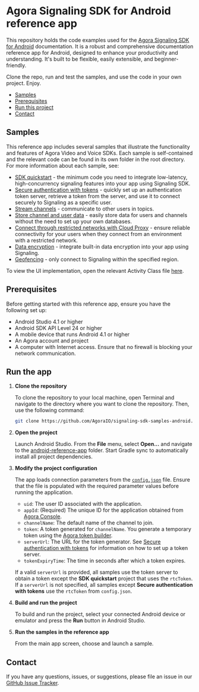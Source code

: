 # Agora Signaling SDK for Android reference app

This repository holds the code examples used for the [Agora Signaling SDK for Android](https://docs-beta.agora.io/en/signaling/overview/product-overview?platform=android) documentation. It is a robust and comprehensive documentation reference app for Android, designed to enhance your productivity and understanding. It's built to be flexible, easily extensible, and beginner-friendly.

Clone the repo, run and test the samples, and use the code in your own project. Enjoy.

- [Samples](#samples-)
- [Prerequisites](#prerequisites)
- [Run this project](#run-this-project)
- [Contact](#contact)

## Samples

This reference app includes several samples that illustrate the functionality and features of Agora Video and Voice SDKs. Each sample is self-contained and the relevant code can be found in its own folder in the root directory. For more information about each sample, see:

- [SDK quickstart](./src/sdk_quickstart/) - the minimum code you need to integrate low-latency, high-concurrency
  signaling features into your app using Signaling SDK.
- [Secure authentication with tokens](./src/authentication_workflow/) - quickly set up an authentication token server, retrieve a token from the server, and use it to connect securely to Signaling as a specific user.
- [Stream channels](./src/stream_channel/) - communicate to other users in topics.
- [Store channel and user data](./src/storage) - easily store data for users and channels without the need to
  set up your own databases. 
- [Connect through restricted networks with Cloud Proxy](./src/cloud_proxy/) - ensure reliable connectivity for your users when they connect from an
  environment with a restricted network.
- [Data encryption](./src/data_encryption) - integrate built-in data encryption into your app using Signaling.
- [Geofencing](./src/geofencing) - only connect to Signaling within the specified region.

To view the UI implementation, open the relevant Activity Class file [here](android-reference-app/app/src/main/java/io/agora/android_reference_app).


## Prerequisites

Before getting started with this reference app, ensure you have the following set up:

- Android Studio 4.1 or higher
- Android SDK API Level 24 or higher
- A mobile device that runs Android 4.1 or higher
- An Agora account and project
- A computer with Internet access. Ensure that no firewall is blocking your network communication.

## Run the app

1. **Clone the repository**

    To clone the repository to your local machine, open Terminal and navigate to the directory where you want to clone the repository. Then, use the following command:

    ```sh
    git clone https://github.com/AgoraIO/signaling-sdk-samples-android.git
    ```

1. **Open the project**

    Launch Android Studio. From the **File** menu, select **Open...** and navigate to the [android-reference-app](android-reference-app) folder. Start Gradle sync to automatically install all project dependencies.

1. **Modify the project configuration**

   The app loads connection parameters from the [`config.json`](./agora-manager/src/main/res/raw/config.json) file. Ensure that the file is populated with the required parameter values before running the application.

    - `uid`: The user ID associated with the application.
    - `appId`: (Required) The unique ID for the application obtained from [Agora Console](https://console.agora.io). 
    - `channelName`: The default name of the channel to join.
    - `token`: A token generated for `channelName`. You generate a temporary token using the [Agora token builder](https://agora-token-generator-demo.vercel.app/).
    - `serverUrl`: The URL for the token generator. See [Secure authentication with tokens](https://docs-beta.agora.io/en/signaling/get-started/authentication-workflow) for information on how to set up a token server.
    - `tokenExpiryTime`: The time in seconds after which a token expires.

    If a valid `serverUrl` is provided, all samples use the token server to obtain a token except the **SDK quickstart** project that uses the `rtcToken`. If a `serverUrl` is not specified, all samples except **Secure authentication with tokens** use the `rtcToken` from `config.json`.

1. **Build and run the project**

    To build and run the project, select your connected Android device or emulator and press the **Run** button in Android Studio.

1. **Run the samples in the reference app**

    From the main app screen, choose and launch a sample.

## Contact

If you have any questions, issues, or suggestions, please file an issue in our [GitHub Issue Tracker](https://github.com/AgoraIO/video-sdk-samples-android/issues).
